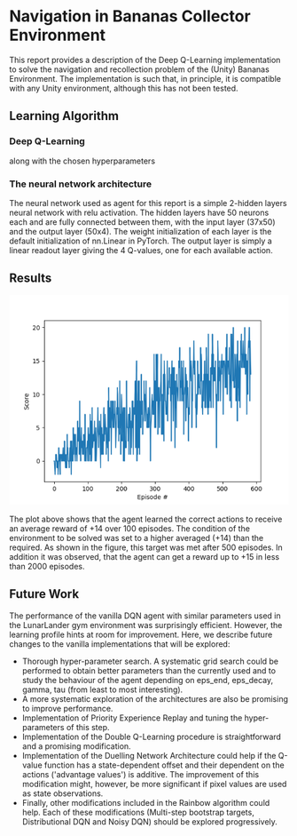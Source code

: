 # Navigation in Bananas Collector Environment

This report provides a description of the Deep Q-Learning implementation to solve the navigation and recollection problem of the (Unity) Bananas Environment. 
The implementation is such that, in principle, it is compatible with any Unity environment, although this has not been tested.

## Learning Algorithm

### Deep Q-Learning 
along with the chosen hyperparameters
### The neural network architecture
The neural network used as agent for this report is a simple 2-hidden layers neural network with relu activation. The hidden layers have 50 neurons each and are fully connected between them, with the input layer (37x50) and the output layer (50x4). The weight initialization of each layer is the default initialization of nn.Linear in PyTorch. The output layer is simply a linear readout layer giving the 4 Q-values, one for each available action.


## Results
![Plot of Rewards](https://github.com/hcruiz/Navigation/blob/master/Score_smoothed_vs_Episode.png)

The plot above shows that the agent learned the correct actions to receive an average reward of +14 over 100 episodes. The condition of 
the environment to be solved was set to a higher averaged (+14) than the required. As shown in the figure, this target was met after 500
episodes. In addition it was observed, that the agent can get a reward up to +15 in less than 2000 episodes.


## Future Work

The performance of the vanilla DQN agent with similar parameters used in the LunarLander gym environment was surprisingly efficient. However, the learning profile hints at room for improvement. Here, we describe future changes to the vanilla implementations that will be explored:

* Thorough hyper-parameter search. A systematic grid search could be performed to obtain better parameters than the currently used and to study the behaviour of the agent depending on eps_end, eps_decay, gamma, tau (from least to most interesting).
* A more systematic exploration of the architectures are also be promising to improve performance.
* Implementation of Priority Experience Replay and tuning the hyper-parameters of this step.
* Implementation of the Double Q-Learning procedure is straightforward and a promising modification.
* Implementation of the Duelling Network Architecture could help if the Q-value function has a state-dependent offset and their dependent on the actions ('advantage values') is additive. The improvement of this modification might, however, be more significant if pixel values are used as state observations. 
* Finally, other modifications included in the Rainbow algorithm could help. Each of these modifications (Multi-step bootstrap targets, Distributional DQN and Noisy DQN) should be explored progressively. 

